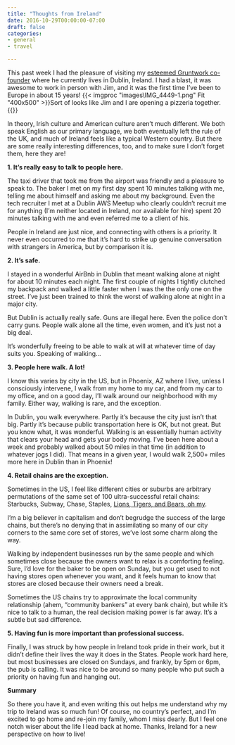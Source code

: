 ```yaml
---
title: "Thoughts from Ireland"
date: 2016-10-29T00:00:00-07:00
draft: false
categories:
- general
- travel

---
```

This past week I had the pleasure of visiting my [esteemed Gruntwork co-founder](http://ybrikman.com/?ref=joshpadnick.com/ireland) where he currently lives in Dublin, Ireland. I had a blast, it was awesome to work in person with Jim, and it was the first time I’ve been to Europe in about 15 years!
{{< imgproc "images\IMG_4449-1.png" Fit "400x500" >}}Sort of looks like Jim and I are opening a pizzeria together.{{</imgproc>}}

In theory, Irish culture and American culture aren’t much different. We both speak English as our primary language, we both eventually left the rule of the UK, and much of Ireland feels like a typical Western country. But there are some really interesting differences, too, and to make sure I don’t forget them, here they are!
<!--more-->

**1. It’s really easy to talk to people here.**

The taxi driver that took me from the airport was friendly and a pleasure to speak to. The baker I met on my first day spent 10 minutes talking with me, telling me about himself and asking me about my background. Even the tech recruiter I met at a Dublin AWS Meetup who clearly couldn’t recruit me for anything (I’m neither located in Ireland, nor available for hire) spent 20 minutes talking with me and even referred me to a client of his.

People in Ireland are just nice, and connecting with others is a priority. It never even occurred to me that it’s hard to strike up genuine conversation with strangers in America, but by comparison it is.

**2. It’s safe.**

I stayed in a wonderful AirBnb in Dublin that meant walking alone at night for about 10 minutes each night. The first couple of nights I tightly clutched my backpack and walked a little faster when I was the the only one on the street. I’ve just been trained to think the worst of walking alone at night in a major city.

But Dublin is actually really safe. Guns are illegal here. Even the police don’t carry guns. People walk alone all the time, even women, and it’s just not a big deal.

It’s wonderfully freeing to be able to walk at will at whatever time of day suits you. Speaking of walking…

**3. People here walk. A lot!**

I know this varies by city in the US, but in Phoenix, AZ where I live, unless I consciously intervene, I walk from my home to my car, and from my car to my office, and on a good day, I’ll walk around our neighborhood with my family. Either way, walking is rare, and the exception.

In Dublin, you walk everywhere. Partly it’s because the city just isn’t that big. Partly it’s because public transportation here is OK, but not great. But you know what, it was wonderful. Walking is an essentially human activity that clears your head and gets your body moving. I’ve been here about a week and probably walked about 50 miles in that time (in addition to whatever jogs I did). That means in a given year, I would walk 2,500+ miles more here in Dublin than in Phoenix!

**4. Retail chains are the exception.**

Sometimes in the US, I feel like different cities or suburbs are arbitrary permutations of the same set of 100 ultra-successful retail chains: Starbucks, Subway, Chase, Staples, [Lions, Tigers, and Bears, oh my](https://www.youtube.com/watch?v=Etx-nDCZzLo).

I’m a big believer in capitalism and don’t begrudge the success of the large chains, but there’s no denying that in assimilating so many of our city corners to the same core set of stores, we’ve lost some charm along the way.

Walking by independent businesses run by the same people and which sometimes close because the owners want to relax is a comforting feeling. Sure, I’d love for the baker to be open on Sunday, but you get used to not having stores open whenever you want, and it feels human to know that stores are closed because their owners need a break.

Sometimes the US chains try to approximate the local community relationship (ahem, “community bankers” at every bank chain), but while it’s nice to talk to a human, the real decision making power is far away. It’s a subtle but sad difference.

**5. Having fun is more important than professional success.**

Finally, I was struck by how people in Ireland took pride in their work, but it didn’t define their lives the way it does in the States. People work hard here, but most businesses are closed on Sundays, and frankly, by 5pm or 6pm, the pub is calling. It was nice to be around so many people who put such a priority on having fun and hanging out.

**Summary**

So there you have it, and even writing this out helps me understand why my trip to Ireland was so much fun! Of course, no country’s perfect, and I’m excited to go home and re-join my family, whom I miss dearly. But I feel one notch wiser about the life I lead back at home. Thanks, Ireland for a new perspective on how to live!